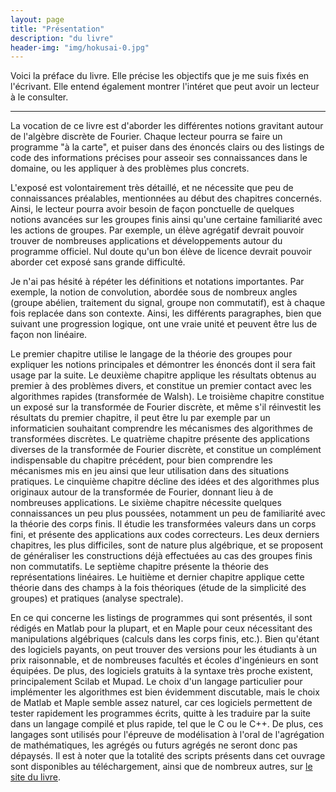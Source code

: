 ```yaml
---
layout: page
title: "Présentation"
description: "du livre"
header-img: "img/hokusai-0.jpg"
---
```


Voici la préface du livre. Elle précise les objectifs que je me suis fixés en l'écrivant. Elle entend également montrer l'intéret que peut avoir un lecteur à le consulter.

* * * 

La vocation de ce livre est d'aborder les différentes notions gravitant autour de l'algèbre discrète de Fourier. Chaque lecteur pourra se faire un programme "à la carte", et puiser dans des énoncés clairs ou des listings de code des informations précises pour asseoir ses connaissances dans le domaine, ou les appliquer à des problèmes plus concrets.

L'exposé est volontairement très détaillé, et ne nécessite que peu de connaissances préalables, mentionnées au début des chapitres concernés. Ainsi, le lecteur pourra avoir besoin de façon ponctuelle de quelques notions avancées sur les groupes finis ainsi qu'une certaine familiarité avec les actions de groupes. Par exemple, un élève agrégatif devrait pouvoir trouver de nombreuses applications et développements autour du programme officiel. Nul doute qu'un bon élève de licence devrait pouvoir aborder cet exposé sans grande difficulté.

Je n'ai pas hésité à répéter les définitions et notations importantes. Par exemple, la notion de convolution, abordée sous de nombreux angles (groupe abélien, traitement du signal, groupe non commutatif), est à chaque fois replacée dans son contexte. Ainsi, les différents paragraphes, bien que suivant une progression logique, ont une vraie unité et peuvent être lus de façon non linéaire.

Le premier chapitre utilise le langage de la théorie des groupes pour expliquer les notions principales et démontrer les énoncés dont il sera fait usage par la suite. Le deuxième chapitre applique les résultats obtenus au premier à des problèmes divers, et constitue un premier contact avec les algorithmes rapides (transformée de Walsh). Le troisième chapitre constitue un exposé sur la transformée de Fourier discrète, et même s'il réinvestit les résultats du premier chapitre, il peut être lu par exemple par un informaticien souhaitant comprendre les mécanismes des algorithmes de transformées discrètes. Le quatrième chapitre présente des applications diverses de la transformée de Fourier discrète, et constitue un complément indispensable du chapitre précédent, pour bien comprendre les mécanismes mis en jeu ainsi que leur utilisation dans des situations pratiques. Le cinquième chapitre décline des idées et des algorithmes plus originaux autour de la transformée de Fourier, donnant lieu à de nombreuses applications. Le sixième chapitre nécessite quelques connaissances un peu plus poussées, notamment un peu de familiarité avec la théorie des corps finis. Il étudie les transformées valeurs dans un corps fini, et présente des applications aux codes correcteurs. Les deux derniers chapitres, les plus difficiles, sont de nature plus algébrique, et se proposent de généraliser les constructions déjà effectuées au cas des groupes finis non commutatifs. Le septième chapitre présente la théorie des représentations linéaires. Le huitième et dernier chapitre applique cette théorie dans des champs à la fois théoriques (étude de la simplicité des groupes) et pratiques (analyse spectrale).

En ce qui concerne les listings de programmes qui sont présentés, il sont rédigés en Matlab pour la plupart, et en Maple pour ceux nécessitant des manipulations algébriques (calculs dans les corps finis, etc.). Bien qu'étant des logiciels payants, on peut trouver des versions pour les étudiants à un prix raisonnable, et de nombreuses facultés et écoles d'ingénieurs en sont équipées. De plus, des logiciels gratuits à la syntaxe très proche existent, principalement Scilab et Mupad. Le choix d'un langage particulier pour implémenter les algorithmes est bien évidemment discutable, mais le choix de Matlab et Maple semble assez naturel, car ces logiciels permettent de tester rapidement les programmes écrits, quitte à les traduire par la suite dans un langage compilé et plus rapide, tel que le C ou le C++. De plus, ces langages sont utilisés pour l'épreuve de modélisation à l'oral de l'agrégation de mathématiques, les agrégés ou futurs agrégés ne seront donc pas dépaysés. Il est à noter que la totalité des scripts présents dans cet ouvrage sont disponibles au téléchargement, ainsi que de nombreux autres, sur [le site du livre](https://www.ceremade.dauphine.fr/~peyre/adtf/).
